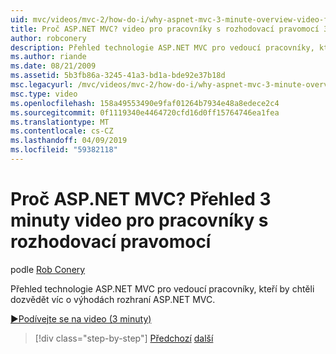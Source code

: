 ```yaml
---
uid: mvc/videos/mvc-2/how-do-i/why-aspnet-mvc-3-minute-overview-video-for-decision-makers
title: Proč ASP.NET MVC? video pro pracovníky s rozhodovací pravomocí 3 minuty přehled | Dokumentace Microsoftu
author: robconery
description: Přehled technologie ASP.NET MVC pro vedoucí pracovníky, kteří by chtěli dozvědět víc o výhodách rozhraní ASP.NET MVC.
ms.author: riande
ms.date: 08/21/2009
ms.assetid: 5b3fb86a-3245-41a3-bd1a-bde92e37b18d
msc.legacyurl: /mvc/videos/mvc-2/how-do-i/why-aspnet-mvc-3-minute-overview-video-for-decision-makers
msc.type: video
ms.openlocfilehash: 158a49553490e9faf01264b7934e48a8edece2c4
ms.sourcegitcommit: 0f1119340e4464720cfd16d0ff15764746ea1fea
ms.translationtype: MT
ms.contentlocale: cs-CZ
ms.lasthandoff: 04/09/2019
ms.locfileid: "59382118"
---
```

# <a name="why-aspnet-mvc-3-minute-overview-video-for-decision-makers"></a>Proč ASP.NET MVC? Přehled 3 minuty video pro pracovníky s rozhodovací pravomocí

podle [Rob Conery](https://github.com/robconery)

Přehled technologie ASP.NET MVC pro vedoucí pracovníky, kteří by chtěli dozvědět víc o výhodách rozhraní ASP.NET MVC.

[&#9654;Podívejte se na video (3 minuty)](https://channel9.msdn.com/Blogs/ASP-NET-Site-Videos/why-aspnet-mvc-3-minute-overview-video-for-decision-makers)

> [!div class="step-by-step"]
> [Předchozí](what-is-aspnet-mvc-80-minute-technical-video-for-developers-building-nerddinner.md)
> [další](aspnet-mvc-how-10-minute-technical-video-for-developers.md)
